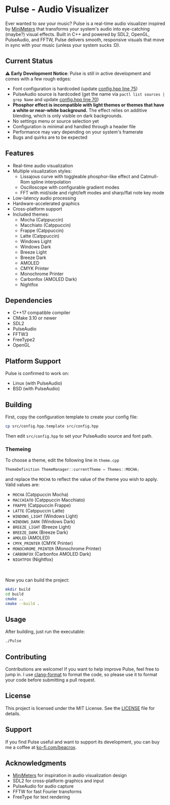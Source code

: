# Pulse - Audio Visualizer

Ever wanted to *see* your music? Pulse is a real-time audio visualizer inspired by [MiniMeters](https://minimeters.app/) that transforms your system's audio into eye-catching (maybe?) visual effects. Built in C++ and powered by SDL2, OpenGL, PulseAudio, and FFTW, Pulse delivers smooth, responsive visuals that move in sync with your music (unless your system sucks :D).

## Current Status

⚠️ **Early Development Notice**: Pulse is still in active development and comes with a few rough edges:

- Font configuration is hardcoded (update [config.hpp line 75](src/config.hpp.template#L75))
- PulseAudio source is hardcoded (get the name via `pactl list sources | grep Name` and update [config.hpp line 70](src/config.hpp.template#L70))
- **Phosphor effect is incompatible with light themes or themes that have a white or near-white background.** The effect relies on additive blending, which is only visible on dark backgrounds.
- No settings menu or source selection yet
- Configuration is minimal and handled through a header file
- Performance may vary depending on your system's framerate
- Bugs and quirks are to be expected


## Features

- Real-time audio visualization
- Multiple visualization styles:
	- Lissajous curve with toggleable phosphor-like effect and Catmull-Rom spline interpolation
	- Oscilloscope with configurable gradient modes
	- FFT with mid/side and right/left modes and sharp/flat note key mode
- Low-latency audio processing
- Hardware-accelerated graphics
- Cross-platform support
- Included themes:
	- Mocha (Catppuccin)
	- Macchiato (Catppuccin)
	- Frappe (Catppuccin)
	- Latte (Catppuccin)
	- Windows Light
	- Windows Dark
	- Breeze Light
	- Breeze Dark
	- AMOLED
	- CMYK Printer
	- Monochrome Printer
	- Carbonfox (AMOLED Dark)
	- Nightfox

## Dependencies

- C++17 compatible compiler
- CMake 3.10 or newer
- SDL2
- PulseAudio
- FFTW3
- FreeType2
- OpenGL

## Platform Support

Pulse is confirmed to work on:
- Linux (with PulseAudio)
- BSD (with PulseAudio)


## Building

First, copy the configuration template to create your config file:

```bash
cp src/config.hpp.template src/config.hpp
```

Then edit `src/config.hpp` to set your PulseAudio source and font path.


### Themeing 
To choose a theme, edit the following line in `theme.cpp`

```cpp
ThemeDefinition ThemeManager::currentTheme = Themes::MOCHA;
```
and replace the `MOCHA` to reflect the value of the theme you wish to apply. Valid values are:
- `MOCHA` (Catppuccin Mocha)
- `MACCHIATO` (Catppuccin Macchiato)
- `FRAPPE` (Catppuccin Frappe)
- `LATTE` (Catppuccin Latte)
- `WINDOWS_LIGHT` (Windows Light)
- `WINDOWS_DARK` (Windows Dark)
- `BREEZE_LIGHT` (Breeze Light)
- `BREEZE_DARK` (Breeze Dark)
- `AMOLED` (AMOLED)
- `CMYK_PRINTER` (CMYK Printer)
- `MONOCHROME_PRINTER` (Monochrome Printer)
- `CARBONFOX` (Carbonfox AMOLED Dark)
- `NIGHTFOX` (Nightfox)

\
\
Now you can build the project:

```bash
mkdir build
cd build
cmake ..
cmake --build .
```


## Usage

After building, just run the executable:

```bash
./Pulse
```


## Contributing

Contributions are welcome! If you want to help improve Pulse, feel free to jump in. I use [clang-format](https://clang.llvm.org/docs/ClangFormat.html) to format the code, so please use it to format your code before submitting a pull request.

## License

This project is licensed under the MIT License. See the [LICENSE](LICENSE) file for details.

## Support

If you find Pulse useful and want to support its development, you can buy me a coffee at [ko-fi.com/beacrox](https://ko-fi.com/beacrox).

## Acknowledgments

- [MiniMeters](https://minimeters.app/) for inspiration in audio visualization design
- SDL2 for cross-platform graphics and input
- PulseAudio for audio capture
- FFTW for fast Fourier transforms
- FreeType for text rendering
